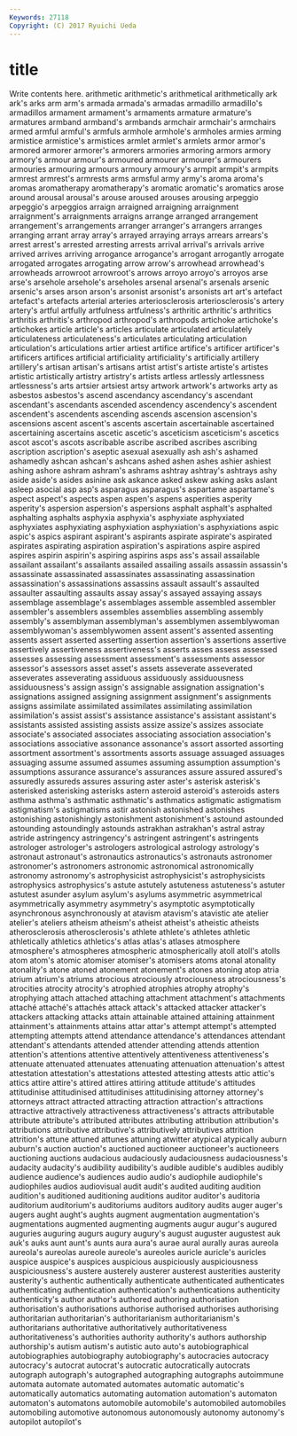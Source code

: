 ```yaml
---
Keywords: 27118 
Copyright: (C) 2017 Ryuichi Ueda
---
```


# title

Write contents here.
 arithmetic arithmetic's arithmetical arithmetically ark ark's arks
arm arm's armada armada's armadas armadillo armadillo's armadillos armament armament's
armaments armature armature's armatures armband armband's armbands armchair armchair's armchairs
armed armful armful's armfuls armhole armhole's armholes armies arming armistice
armistice's armistices armlet armlet's armlets armor armor's armored armorer armorer's
armorers armories armoring armors armory armory's armour armour's armoured armourer
armourer's armourers armouries armouring armours armoury armoury's armpit armpit's armpits
armrest armrest's armrests arms armsful army army's aroma aroma's aromas
aromatherapy aromatherapy's aromatic aromatic's aromatics arose around arousal arousal's arouse
aroused arouses arousing arpeggio arpeggio's arpeggios arraign arraigned arraigning arraignment
arraignment's arraignments arraigns arrange arranged arrangement arrangement's arrangements arranger arranger's
arrangers arranges arranging arrant array array's arrayed arraying arrays arrears
arrears's arrest arrest's arrested arresting arrests arrival arrival's arrivals arrive
arrived arrives arriving arrogance arrogance's arrogant arrogantly arrogate arrogated arrogates
arrogating arrow arrow's arrowhead arrowhead's arrowheads arrowroot arrowroot's arrows arroyo
arroyo's arroyos arse arse's arsehole arsehole's arseholes arsenal arsenal's arsenals
arsenic arsenic's arses arson arson's arsonist arsonist's arsonists art art's
artefact artefact's artefacts arterial arteries arteriosclerosis arteriosclerosis's artery artery's artful
artfully artfulness artfulness's arthritic arthritic's arthritics arthritis arthritis's arthropod arthropod's
arthropods artichoke artichoke's artichokes article article's articles articulate articulated articulately
articulateness articulateness's articulates articulating articulation articulation's articulations artier artiest artifice
artifice's artificer artificer's artificers artifices artificial artificiality artificiality's artificially artillery
artillery's artisan artisan's artisans artist artist's artiste artiste's artistes artistic
artistically artistry artistry's artists artless artlessly artlessness artlessness's arts artsier
artsiest artsy artwork artwork's artworks arty as asbestos asbestos's ascend
ascendancy ascendancy's ascendant ascendant's ascendants ascended ascendency ascendency's ascendent ascendent's
ascendents ascending ascends ascension ascension's ascensions ascent ascent's ascents ascertain
ascertainable ascertained ascertaining ascertains ascetic ascetic's asceticism asceticism's ascetics ascot
ascot's ascots ascribable ascribe ascribed ascribes ascribing ascription ascription's aseptic
asexual asexually ash ash's ashamed ashamedly ashcan ashcan's ashcans ashed
ashen ashes ashier ashiest ashing ashore ashram ashram's ashrams ashtray
ashtray's ashtrays ashy aside aside's asides asinine ask askance asked
askew asking asks aslant asleep asocial asp asp's asparagus asparagus's
aspartame aspartame's aspect aspect's aspects aspen aspen's aspens asperities asperity
asperity's aspersion aspersion's aspersions asphalt asphalt's asphalted asphalting asphalts asphyxia
asphyxia's asphyxiate asphyxiated asphyxiates asphyxiating asphyxiation asphyxiation's asphyxiations aspic aspic's
aspics aspirant aspirant's aspirants aspirate aspirate's aspirated aspirates aspirating aspiration
aspiration's aspirations aspire aspired aspires aspirin aspirin's aspiring aspirins asps
ass's assail assailable assailant assailant's assailants assailed assailing assails assassin
assassin's assassinate assassinated assassinates assassinating assassination assassination's assassinations assassins assault
assault's assaulted assaulter assaulting assaults assay assay's assayed assaying assays
assemblage assemblage's assemblages assemble assembled assembler assembler's assemblers assembles assemblies
assembling assembly assembly's assemblyman assemblyman's assemblymen assemblywoman assemblywoman's assemblywomen assent
assent's assented assenting assents assert asserted asserting assertion assertion's assertions
assertive assertively assertiveness assertiveness's asserts asses assess assessed assesses assessing
assessment assessment's assessments assessor assessor's assessors asset asset's assets asseverate
asseverated asseverates asseverating assiduous assiduously assiduousness assiduousness's assign assign's assignable
assignation assignation's assignations assigned assigning assignment assignment's assignments assigns assimilate
assimilated assimilates assimilating assimilation assimilation's assist assist's assistance assistance's assistant
assistant's assistants assisted assisting assists assize assize's assizes associate associate's
associated associates associating association association's associations associative assonance assonance's assort
assorted assorting assortment assortment's assortments assorts assuage assuaged assuages assuaging
assume assumed assumes assuming assumption assumption's assumptions assurance assurance's assurances
assure assured assured's assuredly assureds assures assuring aster aster's asterisk
asterisk's asterisked asterisking asterisks astern asteroid asteroid's asteroids asters asthma
asthma's asthmatic asthmatic's asthmatics astigmatic astigmatism astigmatism's astigmatisms astir astonish
astonished astonishes astonishing astonishingly astonishment astonishment's astound astounded astounding astoundingly
astounds astrakhan astrakhan's astral astray astride astringency astringency's astringent astringent's
astringents astrologer astrologer's astrologers astrological astrology astrology's astronaut astronaut's astronautics
astronautics's astronauts astronomer astronomer's astronomers astronomic astronomical astronomically astronomy astronomy's
astrophysicist astrophysicist's astrophysicists astrophysics astrophysics's astute astutely astuteness astuteness's astuter
astutest asunder asylum asylum's asylums asymmetric asymmetrical asymmetrically asymmetry asymmetry's
asymptotic asymptotically asynchronous asynchronously at atavism atavism's atavistic ate atelier
atelier's ateliers atheism atheism's atheist atheist's atheistic atheists atherosclerosis atherosclerosis's
athlete athlete's athletes athletic athletically athletics athletics's atlas atlas's atlases
atmosphere atmosphere's atmospheres atmospheric atmospherically atoll atoll's atolls atom atom's
atomic atomiser atomiser's atomisers atoms atonal atonality atonality's atone atoned
atonement atonement's atones atoning atop atria atrium atrium's atriums atrocious
atrociously atrociousness atrociousness's atrocities atrocity atrocity's atrophied atrophies atrophy atrophy's
atrophying attach attached attaching attachment attachment's attachments attaché attaché's attachés
attack attack's attacked attacker attacker's attackers attacking attacks attain attainable
attained attaining attainment attainment's attainments attains attar attar's attempt attempt's
attempted attempting attempts attend attendance attendance's attendances attendant attendant's attendants
attended attender attending attends attention attention's attentions attentive attentively attentiveness
attentiveness's attenuate attenuated attenuates attenuating attenuation attenuation's attest attestation attestation's
attestations attested attesting attests attic attic's attics attire attire's attired
attires attiring attitude attitude's attitudes attitudinise attitudinised attitudinises attitudinising attorney
attorney's attorneys attract attracted attracting attraction attraction's attractions attractive attractively
attractiveness attractiveness's attracts attributable attribute attribute's attributed attributes attributing attribution
attribution's attributions attributive attributive's attributively attributives attrition attrition's attune attuned
attunes attuning atwitter atypical atypically auburn auburn's auction auction's auctioned
auctioneer auctioneer's auctioneers auctioning auctions audacious audaciously audaciousness audaciousness's audacity
audacity's audibility audibility's audible audible's audibles audibly audience audience's audiences
audio audio's audiophile audiophile's audiophiles audios audiovisual audit audit's audited
auditing audition audition's auditioned auditioning auditions auditor auditor's auditoria auditorium
auditorium's auditoriums auditors auditory audits auger auger's augers aught aught's
aughts augment augmentation augmentation's augmentations augmented augmenting augments augur augur's
augured auguries auguring augurs augury augury's august auguster augustest auk
auk's auks aunt aunt's aunts aura aura's aurae aural aurally
auras aureola aureola's aureolas aureole aureole's aureoles auricle auricle's auricles
auspice auspice's auspices auspicious auspiciously auspiciousness auspiciousness's austere austerely austerer
austerest austerities austerity austerity's authentic authentically authenticate authenticated authenticates authenticating
authentication authentication's authentications authenticity authenticity's author author's authored authoring authorisation
authorisation's authorisations authorise authorised authorises authorising authoritarian authoritarian's authoritarianism authoritarianism's
authoritarians authoritative authoritatively authoritativeness authoritativeness's authorities authority authority's authors authorship
authorship's autism autism's autistic auto auto's autobiographical autobiographies autobiography autobiography's
autocracies autocracy autocracy's autocrat autocrat's autocratic autocratically autocrats autograph autograph's
autographed autographing autographs autoimmune automata automate automated automates automatic automatic's
automatically automatics automating automation automation's automaton automaton's automatons automobile automobile's
automobiled automobiles automobiling automotive autonomous autonomously autonomy autonomy's autopilot autopilot's
